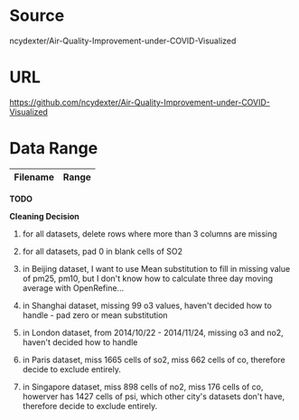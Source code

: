 # Source
ncydexter/Air-Quality-Improvement-under-COVID-Visualized

# URL
https://github.com/ncydexter/Air-Quality-Improvement-under-COVID-Visualized

# Data Range
| Filename | Range |
| ----------- | ----------- |
**TODO**



**Cleaning Decision**
1. for all datasets, delete rows where more than 3 columns are missing

2. for all datasets, pad 0 in blank cells of SO2

3. in Beijing dataset, I want to use Mean substitution to fill in missing value of pm25, pm10, but I don't know how to calculate three day moving average with OpenRefine...

4. in Shanghai dataset, missing 99 o3 values, haven't decided how to handle - pad zero or mean substitution

5. in London dataset, from 2014/10/22 - 2014/11/24, missing o3 and no2, haven't decided how to handle

6. in Paris dataset, miss 1665 cells of so2, miss 662 cells of co, therefore decide to exclude entirely.

7. in Singapore dataset, miss 898 cells of no2, miss 176 cells of co, howerver has 1427 cells of psi, which other city's datasets don't have, therefore decide to exclude entirely.

